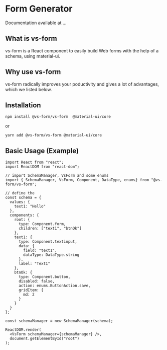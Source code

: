 # Form Generator

Documentation available at ...



## What is vs-form

vs-form is a React component to easily build Web forms with the help of a schema, using material-ui.

## Why use vs-form

vs-form radically improves your poductivity and gives a lot of advantages, which we listed below.


## Installation

`npm install @vs-form/vs-form  @material-ui/core`

or

`yarn add @vs-form/vs-form @material-ui/core`

## Basic Usage (Example)

    import React from "react";
    import ReactDOM from "react-dom";

    // import SchemaManager, VsForm and some enums
    import { SchemaManager, VsForm, Component, DataType, enums} from "@vs-form/vs-form";

    // define the
    const schema = {
      values: {
        text1: "Hello"
      },
      components: {
        root: {
          type: Component.form,
          children: ["text1", "btnOk"]
        },
        text1: {
          type: Component.textinput,
          data: {
            field: "text1",
            dataType: DataType.string
          },
          label: "Text1"
        },
        btnOk: {
          type: Component.button,
          disabled: false,
          action: enums.ButtonAction.save,
          gridItem: {
            md: 2
          }
        }
      }
    };

    const schemaManager = new SchemaManager(schema);

    ReactDOM.render(
      <VsForm schemaManager={schemaManager} />,
      document.getElementById("root")
    );




